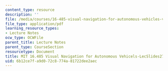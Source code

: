 ```yaml
---
content_type: resource
description: ''
file: /media/courses/16-485-visual-navigation-for-autonomous-vehicles-vnav-fall-2020/6b12ce7fa9d072c8774a81722dee2aec_MIT16_485F20_lec27.pdf
file_type: application/pdf
learning_resource_types:
- Lecture Notes
ocw_type: OCWFile
parent_title: Lecture Notes
parent_type: CourseSection
resourcetype: Document
title: MIT 16.485 Visual Navigation for Autonomous Vehicels-LecSlides27
uid: 6b12ce7f-a9d0-72c8-774a-81722dee2aec
---
```


